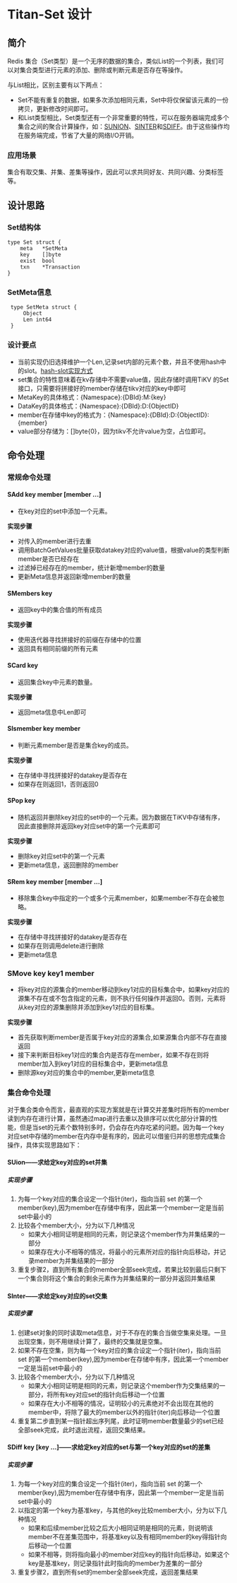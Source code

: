 # Titan-Set 设计

## 简介

Redis 集合（Set类型）是一个无序的数据的集合，类似List的一个列表，我们可以对集合类型进行元素的添加、删除或判断元素是否存在等操作。

与List相比，区别主要有以下两点：

* Set不能有重复的数据，如果多次添加相同元素，Set中将仅保留该元素的一份拷贝，更新修改时间即可。
* 和List类型相比，Set类型还有一个非常重要的特性，可以在服务器端完成多个集合之间的聚合计算操作，如：[SUNION](https://redis.io/commands/sunion)、[SINTER](https://redis.io/commands/sinter)和[SDIFF](https://redis.io/commands/sdiff)。由于这些操作均在服务端完成，节省了大量的网络I/O开销。

### 应用场景
集合有取交集、并集、差集等操作，因此可以求共同好友、共同兴趣、分类标签等。

## 设计思路

### Set结构体
	type Set struct {
	    meta   *SetMeta
	    key    []byte
	    exist  bool
	    txn    *Transaction
	}
	
### SetMeta信息
	 type SetMeta struct {
	     Object
	     Len int64
	 }
	 
### 设计要点
	 
* 当前实现仍旧选择维护一个Len,记录set内部的元素个数，并且不使用hash中的slot。[hash-slot实现方式](https://github.com/distributedio/titan/pull/13#%E8%83%8C%E6%99%AF)
* set集合的特性意味着在kv存储中不需要value值，因此存储时调用TiKV 的Set接口，只需要将拼接好的member存储在tikv对应的key中即可
* MetaKey的具体格式：{Namespace}:{DBId}:M:{key}
* DataKey的具体格式：{Namespace}:{DBId}:D:{ObjectID}
* member在存储中key的格式为：{Namespace}:{DBId}:D:{ObjectID}:{member}
* value部分存储为：[]byte{0}，因为tikv不允许value为空，占位即可。

	 
## 命令处理
### 常规命令处理
#### SAdd key member [member ...]
* 在key对应的set中添加一个元素。

**实现步骤**

* 对传入的member进行去重
* 调用BatchGetValues批量获取datakey对应的value值，根据value的类型判断member是否已经存在
* 过滤掉已经存在的member，统计新增member的数量
* 更新Meta信息并返回新增member的数量

#### SMembers key

* 返回key中的集合值的所有成员

**实现步骤**

* 使用迭代器寻找拼接好的前缀在存储中的位置
* 返回具有相同前缀的所有元素


#### SCard key
* 返回集合key中元素的数量。

**实现步骤**

* 返回meta信息中Len即可


#### SIsmember key member 
* 判断元素member是否是集合key的成员。

**实现步骤**

* 在存储中寻找拼接好的datakey是否存在
* 如果存在则返回1，否则返回0

#### SPop key

* 随机返回并删除key对应的set中的一个元素。因为数据在TiKV中存储有序，因此直接删除并返回key对应set中的第一个元素即可

**实现步骤**

* 删除key对应set中的第一个元素
* 更新meta信息，返回删除的member
 

#### SRem key member [member ...]
* 移除集合key中指定的一个或多个元素member，如果member不存在会被忽略。

**实现步骤**

* 在存储中寻找拼接好的datakey是否存在
* 如果存在则调用delete进行删除
* 更新meta信息

### SMove key key1 member
* 将key对应的源集合的member移动到key1对应的目标集合中，如果key对应的源集不存在或不包含指定的元素，则不执行任何操作并返回0。否则，元素将从key对应的源集删除并添加到key1对应的目标集。

**实现步骤**

* 首先获取判断member是否属于key对应的源集合,如果源集合内部不存在直接返回
* 接下来判断目标key1对应的集合内是否存在member，如果不存在则将member加入到key1对应的目标集合中，更新meta信息
* 删除源key对应的集合中的member,更新meta信息

### 集合命令处理
对于集合类命令而言，最直观的实现方案就是在计算交并差集时将所有的member读到内存在进行计算，虽然通过map进行去重以及排序可以优化部分计算的性能，但是当set的元素个数特别多时，仍会存在内存吃紧的问题。因为每一个key对应set中存储的member在内存中是有序的，因此可以借鉴归并的思想完成集合操作，具体实现思路如下：
#### SUion——求给定key对应的set并集
##### 实现步骤
1. 为每一个key对应的集合设定一个指针(iter)，指向当前 set 的第一个member(key),因为member在存储中有序，因此第一个member一定是当前set中最小的
2. 比较各个member大小，分为以下几种情况
	* 如果大小相同证明是相同的元素，则记录这个member作为并集结果的一部分
	* 如果存在大小不相等的情况，将最小的元素所对应的指针向后移动，并记录member为并集结果的一部分
3. 重复步骤2，直到所有集合的member全部seek完成，若果比较到最后只剩下一个集合则将这个集合的剩余元素作为并集结果的一部分并返回并集结果

#### SInter——求给定key对应的set交集
##### 实现步骤

1. 创建set对象的同时读取meta信息，对于不存在的集合当做空集来处理。一旦出现空集，则不用继续计算了，最终的交集就是空集。
2. 如果不存在空集，则为每一个key对应的集合设定一个指针(iter)，指向当前 set 的第一个member(key),因为member在存储中有序，因此第一个member一定是当前set中最小的
3. 比较各个member大小，分为以下几种情况
	* 如果大小相同证明是相同的元素，则记录这个member作为交集结果的一部分，将所有key对应set的指针向后移动一个位置
	* 如果存在大小不相等的情况，证明较小的元素绝对不会出现在其他的member中，将除了最大的member以外的指针(iter)向后移动一个位置
4. 重复第二步直到某一指针超出序列尾，此时证明member数量最少的set已经全部seek完成，此时退出流程，返回交集结果。


#### SDiff key [key ...]——求给定key对应的set与第一个key对应的set的差集
##### 实现步骤


1. 为每一个key对应的集合设定一个指针(iter)，指向当前 set 的第一个member(key),因为member在存储中有序，因此第一个member一定是当前set中最小的
2. 以指定的第一个key为基准key，与其他的key比较member大小，分为以下几种情况
	* 如果和后续member比较之后大小相同证明是相同的元素，则说明该member不在差集范围中，将基准key以及有相同member的key得指针向后移动一个位置
	* 如果不相等，则将指向最小的member对应key的指针向后移动，如果这个key是基准key，则记录指针此时指向的member为差集的一部分
3. 重复步骤2，直到所有set的member全部seek完成，返回差集结果
